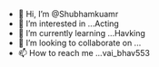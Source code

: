 - 👋 Hi, I’m @Shubhamkuamr
- 👀 I’m interested in ...Acting
- 🌱 I’m currently learning ...Havking
- 💞️ I’m looking to collaborate on ...
- 📫 How to reach me ...vai_bhav553

<!---
Shubhamkuamr/Shubhamkuamr is a ✨ special ✨ repository because its `README.md` (this file) appears on your GitHub profile.
You can click the Preview link to take a look at your changes.
--->
